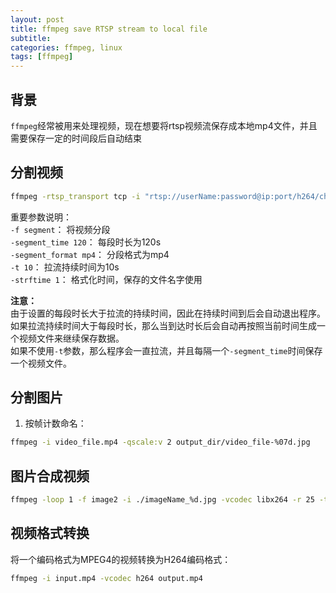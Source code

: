 ```yaml
---
layout: post
title: ffmpeg save RTSP stream to local file
subtitle: 
categories: ffmpeg, linux
tags: [ffmpeg]
---
```


## 背景
`ffmpeg`经常被用来处理视频，现在想要将rtsp视频流保存成本地mp4文件，并且需要保存一定的时间段后自动结束

## 分割视频
```sh
ffmpeg -rtsp_transport tcp -i "rtsp://userName:password@ip:port/h264/ch33/main/av_stream" -f segment -segment_time 120 -segment_format mp4 -t 10 -reset_timestamps 1 -strftime 1 -b:v 1600k -vcodec copy -r 60 -y test-%Y%m%d-%H%M%S.mp4
```
重要参数说明：      
`-f segment`： 将视频分段     
`-segment_time 120`： 每段时长为120s       
`-segment_format mp4`： 分段格式为mp4     
`-t 10`： 拉流持续时间为10s       
`-strftime 1`： 格式化时间，保存的文件名字使用

**注意：**      
由于设置的每段时长大于拉流的持续时间，因此在持续时间到后会自动退出程序。      
如果拉流持续时间大于每段时长，那么当到达时长后会自动再按照当前时间生成一个视频文件来继续保存数据。      
如果不使用`-t`参数，那么程序会一直拉流，并且每隔一个`-segment_time`时间保存一个视频文件。     

## 分割图片
1. 按帧计数命名：       
```sh
ffmpeg -i video_file.mp4 -qscale:v 2 output_dir/video_file-%07d.jpg
```

## 图片合成视频
```sh
ffmpeg -loop 1 -f image2 -i ./imageName_%d.jpg -vcodec libx264 -r 25 -t 1101.12 ../videoName.mp4
```

## 视频格式转换
将一个编码格式为MPEG4的视频转换为H264编码格式：
```sh
ffmpeg -i input.mp4 -vcodec h264 output.mp4
```


